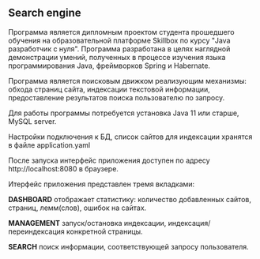 ## Search engine

Программа является дипломным проектом студента прошедшего обучения на образовательной платформе Skillbox по курсу "Java разработчик с нуля".
Программа разработана в целях наглядной демонстрации умений, полученных в процессе изучения языка программирования Java, фреймворков Spring и Habernate.

Программа является поисковым движком реализующим механизмы: обхода страниц сайта, индексации текстовой информации, предоставление результатов поиска пользователю по запросу.

Для работы программы потребуется установка Java 11  или старше, MySQL server.

Настройки подключения к БД, список сайтов для индексации хранятся в файле application.yaml

После запуска интерфейс приложения доступен по адресу http://localhost:8080 в браузере.

Итерфейс приложения представлен тремя вкладками:

**DASHBOARD**
отображает статистику: количество добавленных сайтов, страниц, лемм(слов), ошибок на сайтах.

**MANAGEMENT**
запуск/остановка индексации, индексация/переиндексация конкретной страницы.

**SEARCH**
поиск информации, соответствующей запросу пользователя.
